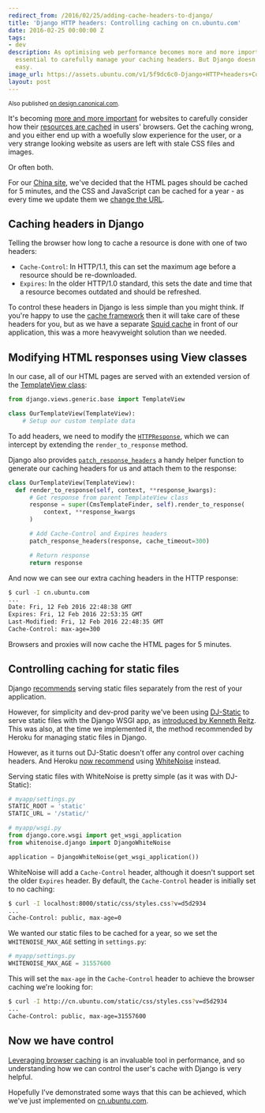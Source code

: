 ```yaml
---
redirect_from: /2016/02/25/adding-cache-headers-to-django/
title: 'Django HTTP headers: Controlling caching on cn.ubuntu.com'
date: 2016-02-25 00:00:00 Z
tags:
- dev
description: As optimising web performance becomes more and more important, it's becoming
  essential to carefully manage your caching headers. But Django doesn't make it hat
  easy.
image_url: https://assets.ubuntu.com/v1/5f9dc6c0-Django+HTTP+headers+Controlling+caching+on+cn+ubuntu+com.jpeg?h=160
layout: post
---
```


<small>Also published [on design.canonical.com](http://design.canonical.com/).</small>

It's becoming [more and more important][pagespeed-caching] for websites to carefully consider
how their [resources are cached][heroku-caching] in users' browsers. Get the caching wrong,
and you either end up with a woefully slow experience for the user, or a very
strange looking website as users are left with stale CSS files and images.

Or often both.

For our [China site](http://cn.ubuntu.com), we've decided that the HTML pages
should be cached for 5 minutes, and the CSS and JavaScript can be cached for a
year - as every time we update them we [change the URL][].

## Caching headers in Django

Telling the browser how long to cache a resource is done with one of two headers:

- `Cache-Control`: In HTTP/1.1, this can set the maximum age before a resource should be re-downloaded.
- `Expires`: In the older HTTP/1.0 standard, this sets the date and time that a resource becomes outdated and should be refreshed.

To control these headers in Django is less simple than you might think. If you're
happy to use the [cache framework][] then it will take care of these headers
for you, but as we have a separate [Squid cache][] in front of our application,
this was a more heavyweight solution than we needed.

Modifying HTML responses using View classes
---

In our case, all of our HTML pages are served with an extended version of
the [TemplateView class][]:

``` python
from django.views.generic.base import TemplateView

class OurTemplateView(TemplateView):
    # Setup our custom template data
```

To add headers, we need to modify the [`HTTPResponse`][], which we can intercept
by extending the `render_to_response` method.

Django also provides [`patch_response_headers`][] a handy helper function to generate our caching headers for us
and attach them to the response:

``` python
class OurTemplateView(TemplateView):
  def render_to_response(self, context, **response_kwargs):
      # Get response from parent TemplateView class
      response = super(CmsTemplateFinder, self).render_to_response(
          context, **response_kwargs
      )

      # Add Cache-Control and Expires headers
      patch_response_headers(response, cache_timeout=300)

      # Return response
      return response
```

And now we can see our extra caching headers in the HTTP response:

``` bash
$ curl -I cn.ubuntu.com
...
Date: Fri, 12 Feb 2016 22:48:38 GMT
Expires: Fri, 12 Feb 2016 22:53:35 GMT
Last-Modified: Fri, 12 Feb 2016 22:48:35 GMT
Cache-Control: max-age=300
```

Browsers and proxies will now cache the HTML pages for 5 minutes.

Controlling caching for static files
---

Django [recommends][] serving static files separately from the rest of your
application.

However, for simplicity and dev-prod parity we've been using [DJ-Static][] to
serve static files with the Django WSGI app, as [introduced by Kenneth Reitz][].
This was also, at the time we implemented it, the method recommended by Heroku
for managing static files in Django.

However, as it turns out DJ-Static doesn't offer any control over caching
headers. And Heroku [now recommend][] using [WhiteNoise][] instead.

Serving static files with WhiteNoise is pretty simple (as it was with DJ-Static):

``` python
# myapp/settings.py
STATIC_ROOT = 'static'
STATIC_URL = '/static/'

# myapp/wsgi.py
from django.core.wsgi import get_wsgi_application
from whitenoise.django import DjangoWhiteNoise

application = DjangoWhiteNoise(get_wsgi_application())
```

WhiteNoise will add a `Cache-Control` header, although it doesn't
support set the older `Expires` header. By default, the `Cache-Control` header
is initially set to no caching:

``` bash
$ curl -I localhost:8000/static/css/styles.css?v=d5d2934
...
Cache-Control: public, max-age=0
```

We wanted our static files to be cached for a year, so we set the
`WHITENOISE_MAX_AGE` setting in `settings.py`:

``` python
# myapp/settings.py
WHITENOISE_MAX_AGE = 31557600
```

This will set the `max-age` in the `Cache-Control` header to achieve the
browser caching we're looking for:

``` bash
$ curl -I http://cn.ubuntu.com/static/css/styles.css?v=d5d2934
...
Cache-Control: public, max-age=31557600
```

Now we have control
---

[Leveraging browser caching][pagespeed-caching] is an invaluable tool in performance, and so
understanding how we can control the user's cache with Django is very helpful.

Hopefully I've demonstrated some ways that this can be achieved, which we've
just implemented on [cn.ubuntu.com](http://cn.ubuntu.com).


[cache framework]: https://docs.djangoproject.com/en/1.9/topics/cache/ "Django’s cache framework"
[Squid cache]: http://www.squid-cache.org/ "Squid: Optimising Web Delivery"
[TemplateView class]: https://docs.djangoproject.com/es/1.9/ref/class-based-views/base/#templateview "Django base views: TemplateView"
[`HTTPResponse`]: https://docs.djangoproject.com/en/1.9/ref/request-response/#httpresponse-objects "Django request and response objects: HttpResponse objects"
[`patch_response_headers`]: https://docs.djangoproject.com/en/1.9/ref/utils/#django.utils.cache.patch_response_headers "Django Utils: django.utils.cache.patch_response_headers"
[recommends]: https://docs.djangoproject.com/en/1.9/howto/static-files/deployment/ "Django: Deploying static files"
[introduced by Kenneth Reitz]: http://www.kennethreitz.org/essays/introducing-dj-static "Introducing DJ-Static"
[DJ-Static]: https://github.com/kennethreitz/dj-static "Github: DJ-Static"
[WhiteNoise]: http://whitenoise.evans.io/en/stable/ "WhiteNoise: Radically simplified static file serving for Python web apps"
[heroku-caching]: https://devcenter.heroku.com/articles/increasing-application-performance-with-http-cache-headers "Heroku: Increasing Application Performance with HTTP Cache Headers"
[pagespeed-caching]: https://developers.google.com/speed/docs/insights/LeverageBrowserCaching "PageSpeed Insights: Leverage Browser Caching"
[change the URL]: https://github.com/ubuntudesign/django-versioned-static-url "UbuntuDesign on GitHub: Django versioned static"
[now recommend]: https://devcenter.heroku.com/articles/django-assets "Heroku: Django and Static Assets"
